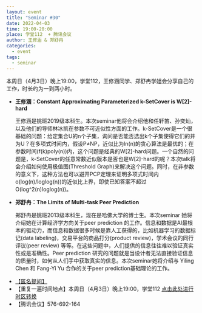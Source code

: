 ```yaml
---
layout: event
title: "Seminar #30"
date: 2022-04-03
time: 19:00-20:00
place: 学堂112  + 腾讯会议
author: 王修涵 & 郑舒冉
categories:
  - event
tags:
  - seminar
---
```


本周日（4月3日）晚上19:00，学堂112，王修涵同学、郑舒冉学姐会分享自己的工作，时长约为一到两小时。

* **王修涵：Constant Approximating Parameterized k-SetCover is W[2]-hard**

  王修涵是姚班2019级本科生。本次seminar他将会介绍他和任轩笛、孙奕灿，以及他们的导师林冰凯在参数不可近似性方面的工作。k-SetCover是一个很基础的问题：给定集合U的n个子集，询问是否能否选出k个子集使得它们的并为U？在多项式时间内，假设P≠NP，近似比为ln(n)的贪心算法是最优的；在参数时间(f(k)poly(n))内，这个问题是经典的W[2]-hard问题。一个自然的问题是，k-SetCover的任意常数近似版本是否也是W[2]-hard的呢？本次talk将会介绍如何使用极值图(Threshold Graph)来解决这个问题。同时，在非参数的意义下，这种方法也可以避开PCP定理来证明多项式时间内o(log(n)/loglog(n))的近似比上界，即使已知答案不超过O(log^2(n)loglog(n))。

* **郑舒冉：The Limits of Multi-task Peer Prediction**
  
  郑舒冉是姚班2013级本科生，现在是哈佛大学的博士生。本次seminar 她将介绍她在计算经济学方向关于peer prediction 的工作。信息和数据是AI最根本的驱动力，而信息和数据很多时候是靠人工获得的，比如机器学习的数据标记(data labeling)，交易平台的商品打分(product review)，学术会议的同行评议(peer review) 等等。在这些问题中，人们提供的信息往往难以验证真实性或是准确性。Peer prediction 研究的问题就是当设计者无法直接验证信息的质量时，如何从人们手中获取真实的信息。本次seminar她将介绍与 Yiling Chen 和 Fang-Yi Yu 合作的关于peer prediction基础理论的工作。

<!--more-->

* [【匿名提问】](https://www.tapechat.net/uu/WP6OJU/DTZ9NEPV)
* 【重复一遍时间地点】本周日（4月3日）晚上19:00，学堂112 [点击此处进行时区转换](https://www.timeanddate.com/worldclock/fixedtime.html?msg=IIIS+Seminar+%2330&iso=20220403T19&p1=33&ah=2)
* 【腾讯会议】576-692-164